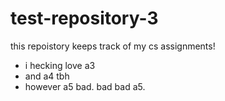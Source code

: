 # test-repository-3

this repoistory keeps track of my cs assignments!
- i hecking love a3
- and a4 tbh
- however a5 bad. bad bad a5.
